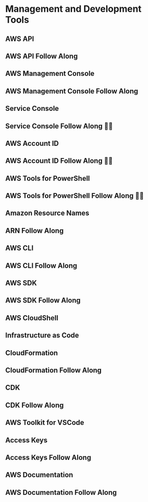 # Management and Development Tools

## AWS API

## AWS API Follow Along

## AWS Management Console

## AWS Management Console Follow Along

## Service Console

## Service Console Follow Along 👨‍💻

## AWS Account ID

## AWS Account ID Follow Along 👨‍💻

## AWS Tools for PowerShell

## AWS Tools for PowerShell Follow Along 👨‍💻

## Amazon Resource Names

## ARN Follow Along

## AWS CLI

## AWS CLI Follow Along

## AWS SDK

## AWS SDK Follow Along

## AWS CloudShell

## Infrastructure as Code

## CloudFormation

## CloudFormation Follow Along

## CDK

## CDK Follow Along

## AWS Toolkit for VSCode

## Access Keys

## Access Keys Follow Along

## AWS Documentation

## AWS Documentation Follow Along



